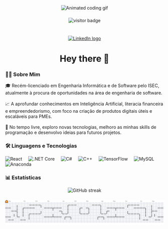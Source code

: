 <div align="center">
  <img height="150" src="https://media.tenor.com/rnM_zwKXaf4AAAAi/quest-club-quest-fitness.gif" alt="Animated coding gif" />
</div>

###

<div align="center">
  <img src="https://visitor-badge.laobi.icu/badge?page_id=Brnmrt.Brnmrt&" alt="visitor badge" />
</div>

###

<br clear="both" />

<div align="center">
  <a href="https://www.linkedin.com/in/brnmrt/" target="_blank">
    <img src="https://raw.githubusercontent.com/maurodesouza/profile-readme-generator/master/src/assets/icons/social/linkedin/default.svg" width="52" height="40" alt="LinkedIn logo" />
  </a>
</div>

###

<h1 align="center">Hey there 👋</h1>

###

<h3 align="left">👨‍💻 Sobre Mim</h3>

<p align="left">
🎓 Recém-licenciado em Engenharia Informática e de Software pelo ISEC, atualmente à procura de oportunidades na área de engenharia de software.<br><br>
📈 A aprofundar conhecimentos em Inteligência Artificial, literacia financeira e empreendedorismo, com foco na criação de produtos digitais úteis e escaláveis para PMEs.<br><br>
🧠 No tempo livre, exploro novas tecnologias, melhoro as minhas skills de programação e desenvolvo ideias para futuros projetos.
</p>

###

<h3 align="left">🛠️ Linguagens e Tecnologias</h3>

<div align="left">
  <img src="https://cdn.jsdelivr.net/gh/devicons/devicon/icons/react/react-original.svg" height="40" alt="React" />
  <img width="12" />
  <img src="https://cdn.jsdelivr.net/gh/devicons/devicon/icons/dotnetcore/dotnetcore-original.svg" height="40" alt=".NET Core" />
  <img width="12" />
  <img src="https://cdn.jsdelivr.net/gh/devicons/devicon/icons/csharp/csharp-original.svg" height="40" alt="C#" />
  <img width="12" />
  <img src="https://cdn.jsdelivr.net/gh/devicons/devicon/icons/cplusplus/cplusplus-original.svg" height="40" alt="C++" />
  <img width="12" />
  <img src="https://cdn.jsdelivr.net/gh/devicons/devicon/icons/tensorflow/tensorflow-original.svg" height="40" alt="TensorFlow" />
  <img width="12" />
  <img src="https://cdn.jsdelivr.net/gh/devicons/devicon/icons/mysql/mysql-original.svg" height="40" alt="MySQL" />
  <img width="12" />
  <img src="https://cdn.simpleicons.org/anaconda/44A833" height="40" alt="Anaconda" />
</div>

###

<h3 align="left">📊 Estatísticas</h3>

<div align="center">
  <img src="https://streak-stats.demolab.com?user=Brnmrt&locale=en&mode=daily&theme=dark&hide_border=false&border_radius=5&order=3" height="220" alt="GitHub streak" />
</div>

###

<div align="center">
  <picture>
    <source media="(prefers-color-scheme: dark)" srcset="https://raw.githubusercontent.com/Brnmrt/Brnmrt/output/pacman-contribution-graph-dark.svg">
    <source media="(prefers-color-scheme: light)" srcset="https://raw.githubusercontent.com/Brnmrt/Brnmrt/output/pacman-contribution-graph.svg">
    <img alt="Pacman contribution graph" src="https://raw.githubusercontent.com/Brnmrt/Brnmrt/output/pacman-contribution-graph.svg">
  </picture>
</div>

